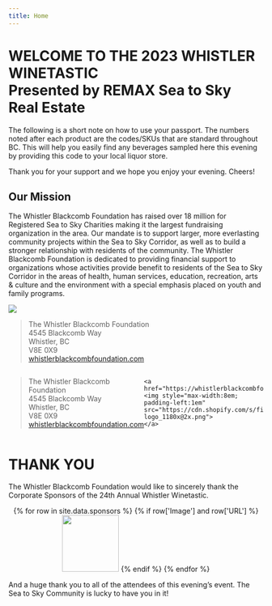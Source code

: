 ```yaml
---
title: Home
---
```


# WELCOME TO THE 2023 WHISTLER WINETASTIC<BR>Presented by REMAX Sea to Sky Real Estate

The following is a short note on how to use your passport. The numbers noted after each product are the codes/SKUs that are standard throughout BC. This will help you easily find any beverages sampled here this evening by providing this code to your local liquor store.

Thank you for your support and we hope you enjoy your evening. Cheers!

## Our Mission

The Whistler Blackcomb Foundation has raised over 18 million for Registered Sea to Sky Charities making it the largest fundraising organization in the area. Our mandate is to support larger, more everlasting community projects within the Sea to Sky Corridor, as well as to build a stronger relationship with residents of the community. The Whistler Blackcomb Foundation is dedicated to providing financial support to organizations whose activities provide benefit to residents of the Sea to Sky Corridor in the areas of health, human services, education, recreation, arts & culture and the environment with a special emphasis placed on youth and family programs.

![](https://cdn.shopify.com/s/files/1/2271/2615/files/wb-logo_1180x@2x.png)
> The Whistler Blackcomb Foundation  
4545 Blackcomb Way  
Whistler, BC  
V8E 0X9  
[whistlerblackcombfoundation.com](https://whistlerblackcombfoundation.com)

<div style="display:flex; align-items: center">
    <blockquote>
    The Whistler Blackcomb Foundation<br>
    4545 Blackcomb Way<br>
    Whistler, BC<br>
    V8E 0X9<br>
    <a href="https://whistlerblackcombfoundation.com">whistlerblackcombfoundation.com</a>
    </blockquote>
    
    <a href="https://whistlerblackcombfoundation.com">
    <img style="max-width:8em; padding-left:1em" src="https://cdn.shopify.com/s/files/1/2271/2615/files/wb-logo_1180x@2x.png">
    </a>
</div>

# THANK YOU

The Whistler Blackcomb Foundation would like to sincerely thank the Corporate Sponsors of the 24th Annual Whistler Winetastic.  

<div style="text-align:center">
  {% for row in site.data.sponsors %}
    {% if row['Image'] and row['URL'] %}
      <a href="{{row['URL']}}"><img src="{{row['Image']}}" style="height:8em"></a>
    {% endif %}
  {% endfor %}
</div>

And a huge thank you to all of the attendees of this evening’s event. The Sea to Sky Community is lucky to have you in it!
